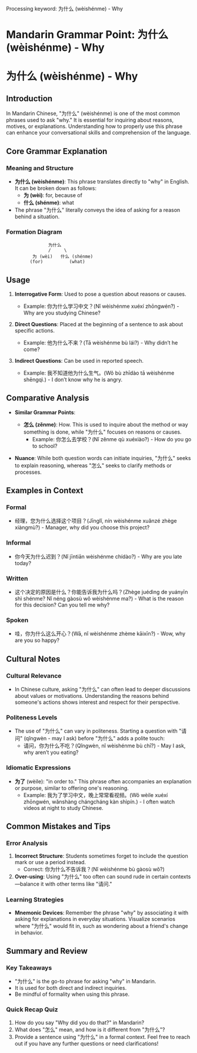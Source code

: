 Processing keyword: 为什么 (wèishénme) - Why
# Mandarin Grammar Point: 为什么 (wèishénme) - Why
# 为什么 (wèishénme) - Why
## Introduction
In Mandarin Chinese, "为什么" (wèishénme) is one of the most common phrases used to ask "why." It is essential for inquiring about reasons, motives, or explanations. Understanding how to properly use this phrase can enhance your conversational skills and comprehension of the language.
## Core Grammar Explanation
### Meaning and Structure
- **为什么 (wèishénme)**: This phrase translates directly to "why" in English. It can be broken down as follows:
  - **为 (wèi)**: for, because of
  - **什么 (shénme)**: what
- The phrase "为什么" literally conveys the idea of asking for a reason behind a situation.
### Formation Diagram
```
                为什么
                /     \
          为 (wèi)   什么 (shénme)
         (for)          (what)
```
## Usage
1. **Interrogative Form**: Used to pose a question about reasons or causes.
   - Example: 你为什么学习中文？(Nǐ wèishénme xuéxí zhōngwén?) - Why are you studying Chinese?
   
2. **Direct Questions**: Placed at the beginning of a sentence to ask about specific actions.
   - Example: 他为什么不来？(Tā wèishénme bù lái?) - Why didn’t he come?
3. **Indirect Questions**: Can be used in reported speech.
   - Example: 我不知道他为什么生气。(Wǒ bù zhīdào tā wèishénme shēngqì.) - I don’t know why he is angry.
## Comparative Analysis
- **Similar Grammar Points**: 
  - **怎么 (zěnme)**: How. This is used to inquire about the method or way something is done, while "为什么" focuses on reasons or causes.
    - Example: 你怎么去学校？(Nǐ zěnme qù xuéxiào?) - How do you go to school?
  
- **Nuance**: While both question words can initiate inquiries, "为什么" seeks to explain reasoning, whereas "怎么" seeks to clarify methods or processes.
## Examples in Context
### Formal
- 经理，您为什么选择这个项目？(Jīnglǐ, nín wèishénme xuǎnzé zhège xiàngmù?) - Manager, why did you choose this project?
### Informal
- 你今天为什么迟到？(Nǐ jīntiān wèishénme chídào?) - Why are you late today?
### Written
- 这个决定的原因是什么？你能告诉我为什么吗？(Zhège juédìng de yuányīn shì shénme? Nǐ néng gàosù wǒ wèishénme ma?) - What is the reason for this decision? Can you tell me why?
### Spoken
- 哇，你为什么这么开心？(Wā, nǐ wèishénme zhème kāixīn?) - Wow, why are you so happy?
## Cultural Notes
### Cultural Relevance
- In Chinese culture, asking "为什么" can often lead to deeper discussions about values or motivations. Understanding the reasons behind someone's actions shows interest and respect for their perspective.
### Politeness Levels
- The use of "为什么" can vary in politeness. Starting a question with "请问" (qǐngwèn - may I ask) before "为什么" adds a polite touch:
  - 请问，你为什么不吃？(Qǐngwèn, nǐ wèishénme bù chī?) - May I ask, why aren’t you eating?
### Idiomatic Expressions
- **为了** (wèile): "in order to." This phrase often accompanies an explanation or purpose, similar to offering one's reasoning.
  - Example: 我为了学习中文，晚上常常看视频。(Wǒ wèile xuéxí zhōngwén, wǎnshàng chángcháng kàn shìpín.) - I often watch videos at night to study Chinese.
## Common Mistakes and Tips
### Error Analysis
1. **Incorrect Structure**: Students sometimes forget to include the question mark or use a period instead.
   - Correct: 你为什么不告诉我？(Nǐ wèishénme bù gàosù wǒ?)
2. **Over-using**: Using "为什么" too often can sound rude in certain contexts—balance it with other terms like "请问."
### Learning Strategies
- **Mnemonic Devices**: Remember the phrase "why" by associating it with asking for explanations in everyday situations. Visualize scenarios where "为什么" would fit in, such as wondering about a friend's change in behavior.
## Summary and Review
### Key Takeaways
- "为什么" is the go-to phrase for asking "why" in Mandarin.
- It is used for both direct and indirect inquiries.
- Be mindful of formality when using this phrase.
### Quick Recap Quiz
1. How do you say "Why did you do that?" in Mandarin?
2. What does "怎么" mean, and how is it different from "为什么"?
3. Provide a sentence using "为什么" in a formal context.
Feel free to reach out if you have any further questions or need clarifications!
